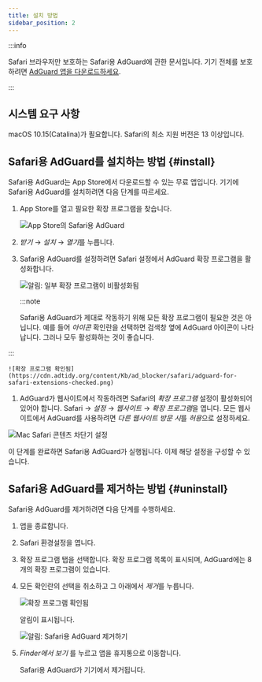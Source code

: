 ```yaml
---
title: 설치 방법
sidebar_position: 2
---
```


:::info

Safari 브라우저만 보호하는 Safari용 AdGuard에 관한 문서입니다. 기기 전체를 보호하려면 [AdGuard 앱을 다운로드하세요](https://agrd.io/download-kb-adblock).

:::

## 시스템 요구 사항

macOS 10.15(Catalina)가 필요합니다. Safari의 최소 지원 버전은 13 이상입니다.

## Safari용 AdGuard를 설치하는 방법 {#install}

Safari용 AdGuard는 App Store에서 다운로드할 수 있는 무료 앱입니다. 기기에 Safari용 AdGuard를 설치하려면 다음 단계를 따르세요.

1. App Store를 열고 필요한 확장 프로그램을 찾습니다.

    ![App Store의 Safari용 AdGuard](https://cdn.adtidy.org/content/Kb/ad_blocker/safari/adguard-for-safari-app-store.png)

1. *받기* → *설치* → *열기*를 누릅니다.

1. Safari용 AdGuard를 설정하려면 Safari 설정에서 AdGuard 확장 프로그램을 활성화합니다.

    ![알림: 일부 확장 프로그램이 비활성화됨](https://cdn.adtidy.org/content/Kb/ad_blocker/safari/adguard-for-safari-notification.png)

    :::note

    Safari용 AdGuard가 제대로 작동하기 위해 모든 확장 프로그램이 필요한 것은 아닙니다. 예를 들어 *아이콘* 확인란을 선택하면 검색창 옆에 AdGuard 아이콘이 나타납니다. 그러나 모두 활성화하는 것이 좋습니다.


:::

    ![확장 프로그램 확인됨](https://cdn.adtidy.org/content/Kb/ad_blocker/safari/adguard-for-safari-extensions-checked.png)

1. AdGuard가 웹사이트에서 작동하려면 Safari의 *확장 프로그램* 설정이 활성화되어 있어야 합니다. Safari → *설정* → *웹사이트* → *확장 프로그램*을 엽니다. 모든 웹사이트에서 AdGuard를 사용하려면 *다른 웹사이트 방문 시*를 *허용*으로 설정하세요.

![Mac Safari 콘텐츠 차단기 설정](https://cdn.adtidy.org/content/Kb/ad_blocker/safari/macos_extensions.png)
<!-- adguard-for-safari-content-blocker-setting-macos.png -->

이 단계를 완료하면 Safari용 AdGuard가 실행됩니다. 이제 해당 설정을 구성할 수 있습니다.

## Safari용 AdGuard를 제거하는 방법 {#uninstall}

Safari용 AdGuard를 제거하려면 다음 단계를 수행하세요.

1. 앱을 종료합니다.

1. Safari 환경설정을 엽니다.

1. 확장 프로그램 탭을 선택합니다. 확장 프로그램 목록이 표시되며, AdGuard에는 8개의 확장 프로그램이 있습니다.

1. 모든 확인란의 선택을 취소하고 그 아래에서 *제거*를 누릅니다.

    ![확장 프로그램 확인됨](https://cdn.adtidy.org/public/Adguard/kb/installation/Safari/extensionschecked.png)

    알림이 표시됩니다.

    ![알림: Safari용 AdGuard 제거하기](https://cdn.adtidy.org/public/Adguard/kb/installation/Safari/showinfinder.png)

1. *Finder에서 보기* 를 누르고 앱을 휴지통으로 이동합니다.

    Safari용 AdGuard가 기기에서 제거됩니다.
